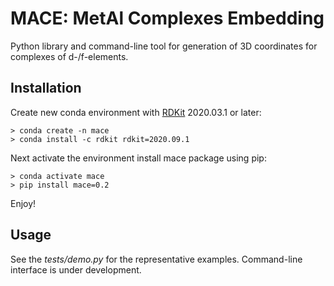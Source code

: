 # MACE: MetAl Complexes Embedding

Python library and command-line tool for generation of 3D coordinates for complexes of d-/f-elements.

## Installation

Create new conda environment with [RDKit](http://anaconda.org/rdkit/rdkit) 2020.03.1 or later:

```
> conda create -n mace
> conda install -c rdkit rdkit=2020.09.1
```

Next activate the environment install mace package using pip:

```
> conda activate mace
> pip install mace=0.2
```

Enjoy!

## Usage

See the *tests/demo.py* for the representative examples. Command-line interface is under development.
